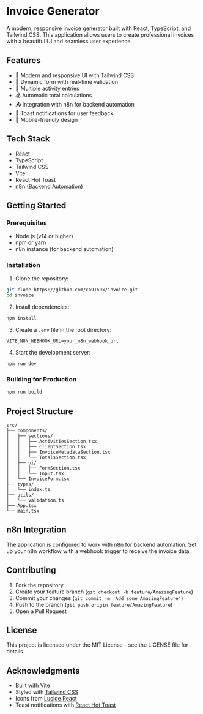# Invoice Generator

A modern, responsive invoice generator built with React, TypeScript, and Tailwind CSS. This application allows users to create professional invoices with a beautiful UI and seamless user experience.

## Features

- 🎨 Modern and responsive UI with Tailwind CSS
- 📝 Dynamic form with real-time validation
- 🔄 Multiple activity entries
- 💰 Automatic total calculations
- 📤 Integration with n8n for backend automation
- 🎯 Toast notifications for user feedback
- 📱 Mobile-friendly design

## Tech Stack

- React
- TypeScript
- Tailwind CSS
- Vite
- React Hot Toast
- n8n (Backend Automation)

## Getting Started

### Prerequisites

- Node.js (v14 or higher)
- npm or yarn
- n8n instance (for backend automation)

### Installation

1. Clone the repository:
```bash
git clone https://github.com/co9159x/invoice.git
cd invoice
```

2. Install dependencies:
```bash
npm install
```

3. Create a `.env` file in the root directory:
```
VITE_N8N_WEBHOOK_URL=your_n8n_webhook_url
```

4. Start the development server:
```bash
npm run dev
```

### Building for Production

```bash
npm run build
```

## Project Structure

```
src/
├── components/
│   ├── sections/
│   │   ├── ActivitiesSection.tsx
│   │   ├── ClientSection.tsx
│   │   ├── InvoiceMetadataSection.tsx
│   │   └── TotalsSection.tsx
│   ├── ui/
│   │   ├── FormSection.tsx
│   │   └── Input.tsx
│   └── InvoiceForm.tsx
├── types/
│   └── index.ts
├── utils/
│   └── validation.ts
├── App.tsx
└── main.tsx
```

## n8n Integration

The application is configured to work with n8n for backend automation. Set up your n8n workflow with a webhook trigger to receive the invoice data.

## Contributing

1. Fork the repository
2. Create your feature branch (`git checkout -b feature/AmazingFeature`)
3. Commit your changes (`git commit -m 'Add some AmazingFeature'`)
4. Push to the branch (`git push origin feature/AmazingFeature`)
5. Open a Pull Request

## License

This project is licensed under the MIT License - see the LICENSE file for details.

## Acknowledgments

- Built with [Vite](https://vitejs.dev/)
- Styled with [Tailwind CSS](https://tailwindcss.com/)
- Icons from [Lucide React](https://lucide.dev/)
- Toast notifications with [React Hot Toast](https://react-hot-toast.com/) 